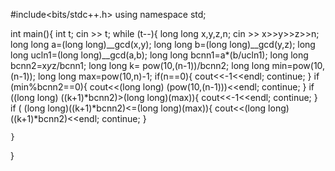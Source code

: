 #include<bits/stdc++.h>
using namespace std;

int main(){
	int t;
	cin >> t;
	while (t--){
		long long x,y,z,n;
		cin >> x>>y>>z>>n;
		long long a=(long long)__gcd(x,y);
		long long b=(long long)__gcd(y,z);
		long long ucln1=(long long)__gcd(a,b);
		long long bcnn1=a*(b/ucln1);
		long long bcnn2=x*y*z/bcnn1;
		long long k= pow(10,(n-1))/bcnn2;
		long long min=pow(10,(n-1));
		long long max=pow(10,n)-1;
		if(n==0){
			cout<<-1<<endl;
			continue;
		}
		if (min%bcnn2==0){
			cout<<(long long) (pow(10,(n-1)))<<endl;
			continue;
		}
		if ((long long) ((k+1)*bcnn2)>(long long)(max)){
			cout<<-1<<endl;
			continue;
		}
		if ( (long long)((k+1)*bcnn2)<=(long long)(max)){
		cout<<(long long)((k+1)*bcnn2)<<endl;
			continue;
		}
		
	}
	
}
